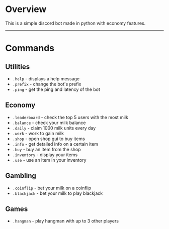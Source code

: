 # Overview

This is a simple discord bot made in python with economy features.

---

# Commands

## Utilities
- `.help` - displays a help message
- `.prefix` - change the bot's prefix
- `.ping` - get the ping and latency of the bot

## Economy
- `.leaderboard` - check the top 5 users with the most milk
- `.balance` - check your milk balance
- `.daily` - claim 1000 milk units every day
- `.work` - work to gain milk
- `.shop` - open shop gui to buy items
- `.info` - get detailed info on a certain item
- `.buy` - buy an item from the shop
- `.inventory` - display your items
- `.use` - use an item in your inventory

## Gambling
- `.coinflip` - bet your milk on a coinflip
- `.blackjack` - bet your milk to play blackjack

## Games
- `.hangman` - play hangman with up to 3 other players
